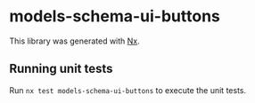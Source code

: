 
# models-schema-ui-buttons


This library was generated with [Nx](https://nx.dev).

## Running unit tests



Run `nx test models-schema-ui-buttons` to execute the unit tests.

